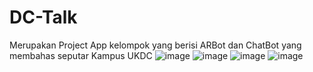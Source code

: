 # DC-Talk
Merupakan Project App kelompok yang berisi ARBot dan ChatBot yang membahas seputar Kampus UKDC
![image](https://user-images.githubusercontent.com/58914195/130316698-ad43e9cd-ea17-4f0c-9194-10d9b8a97bb4.png)
![image](https://user-images.githubusercontent.com/58914195/130316710-a9982c48-625c-4422-b81a-1d4b1e634705.png)
![image](https://user-images.githubusercontent.com/58914195/130316856-3c328229-8e10-4da0-a1c6-ed88070fef38.png)
![image](https://user-images.githubusercontent.com/58914195/130316878-c86ddd2f-e8de-4a7f-a1b6-196bcd5c54b4.png)



